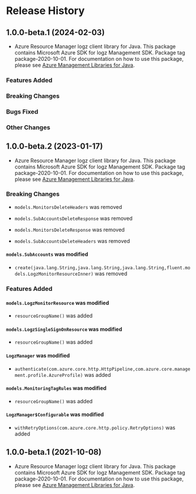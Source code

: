 # Release History

## 1.0.0-beta.1 (2024-02-03)

- Azure Resource Manager logz client library for Java. This package contains Microsoft Azure SDK for logz Management SDK.  Package tag package-2020-10-01. For documentation on how to use this package, please see [Azure Management Libraries for Java](https://aka.ms/azsdk/java/mgmt).

### Features Added

### Breaking Changes

### Bugs Fixed

### Other Changes

## 1.0.0-beta.2 (2023-01-17)

- Azure Resource Manager logz client library for Java. This package contains Microsoft Azure SDK for logz Management SDK.  Package tag package-2020-10-01. For documentation on how to use this package, please see [Azure Management Libraries for Java](https://aka.ms/azsdk/java/mgmt).

### Breaking Changes

* `models.MonitorsDeleteHeaders` was removed

* `models.SubAccountsDeleteResponse` was removed

* `models.MonitorsDeleteResponse` was removed

* `models.SubAccountsDeleteHeaders` was removed

#### `models.SubAccounts` was modified

* `create(java.lang.String,java.lang.String,java.lang.String,fluent.models.LogzMonitorResourceInner)` was removed

### Features Added

#### `models.LogzMonitorResource` was modified

* `resourceGroupName()` was added

#### `models.LogzSingleSignOnResource` was modified

* `resourceGroupName()` was added

#### `LogzManager` was modified

* `authenticate(com.azure.core.http.HttpPipeline,com.azure.core.management.profile.AzureProfile)` was added

#### `models.MonitoringTagRules` was modified

* `resourceGroupName()` was added

#### `LogzManager$Configurable` was modified

* `withRetryOptions(com.azure.core.http.policy.RetryOptions)` was added

## 1.0.0-beta.1 (2021-10-08)

- Azure Resource Manager logz client library for Java. This package contains Microsoft Azure SDK for logz Management SDK.  Package tag package-2020-10-01. For documentation on how to use this package, please see [Azure Management Libraries for Java](https://aka.ms/azsdk/java/mgmt).
